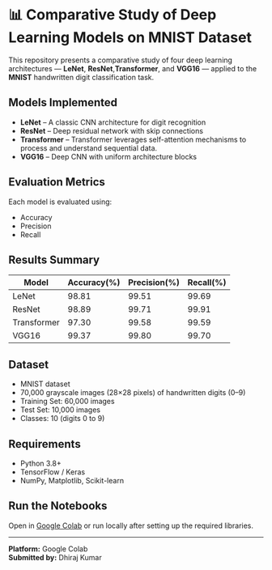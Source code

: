 # 📊 Comparative Study of Deep Learning Models on MNIST Dataset

This repository presents a comparative study of four deep learning architectures — **LeNet**, **ResNet**,**Transformer**, and **VGG16** — applied to the **MNIST** handwritten digit classification task.

##  Models Implemented
- **LeNet** – A classic CNN architecture for digit recognition
- **ResNet** – Deep residual network with skip connections
- **Transformer** – Transformer leverages self-attention mechanisms to process and understand sequential data.
- **VGG16** – Deep CNN with uniform architecture blocks


## Evaluation Metrics
Each model is evaluated using:
- Accuracy
- Precision
- Recall

## Results Summary
| Model      | Accuracy(%) | Precision(%) | Recall(%) | 
|------------|----------|-----------|--------|
| LeNet      | 98.81   | 99.51    | 99.69| 
| ResNet     | 98.89   | 99.71   | 99.91| 
| Transformer      | 97.30  | 99.58   |99.59 |
| VGG16      | 99.37  | 99.80   | 99.70 |

>

## Dataset
- MNIST dataset
- 70,000 grayscale images (28×28 pixels) of handwritten digits (0–9)  
- Training Set: 60,000 images  
- Test Set: 10,000 images  
- Classes: 10 (digits 0 to 9)


## Requirements
- Python 3.8+
- TensorFlow / Keras
- NumPy, Matplotlib, Scikit-learn

## Run the Notebooks
Open in [Google Colab](https://colab.research.google.com/drive/1tvyXBI5-KnvXYq_avEsqyo5KiQFRWQN6#scrollTo=IIThvfT8OnW5) or run locally after setting up the required libraries.

---

**Platform:** Google Colab  
**Submitted by:** Dhiraj Kumar  

